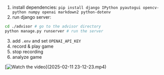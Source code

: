 ﻿1. install dependencies:
```pip install django IPython pyautogui opencv-python numpy openai markdown2 python-dotenv```
2. run django server:
```bash
cd ./advisor # go to the advisor directory
python manage.py runserver # run the server
```
3. add `.env` and set `OPENAI_API_KEY`
4. record & play game
5. stop recording
6. analyze game


[![Watch the video](https://i.sstatic.net/Vp2cE.png)](2025-02-11 23-12-23.mp4)
